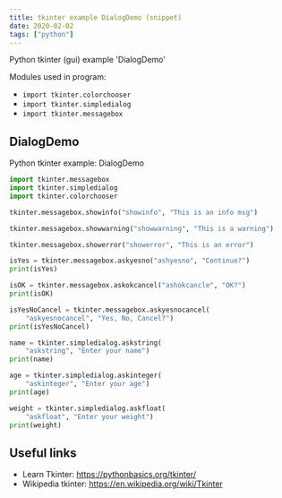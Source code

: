 ```yaml
---
title: tkinter example DialogDemo (snippet)
date: 2020-02-02
tags: ["python"]
---
```

Python tkinter (gui) example 'DialogDemo'


Modules used in program: 
* `import tkinter.colorchooser`
* `import tkinter.simpledialog`
* `import tkinter.messagebox`

## DialogDemo

Python tkinter example: DialogDemo

```python
import tkinter.messagebox
import tkinter.simpledialog
import tkinter.colorchooser

tkinter.messagebox.showinfo("showinfo", "This is an info msg")

tkinter.messagebox.showwarning("showwarning", "This is a warning")

tkinter.messagebox.showerror("showerror", "This is an error")

isYes = tkinter.messagebox.askyesno("ashyesno", "Continue?")
print(isYes)

isOK = tkinter.messagebox.askokcancel("ashokcancle", "OK?")
print(isOK)

isYesNoCancel = tkinter.messagebox.askyesnocancel(
    "askyesnocancel", "Yes, No, Cancel?") 
print(isYesNoCancel)

name = tkinter.simpledialog.askstring(
    "askstring", "Enter your name")
print(name)

age = tkinter.simpledialog.askinteger(
    "askinteger", "Enter your age")
print(age)

weight = tkinter.simpledialog.askfloat(
    "askfloat", "Enter your weight")
print(weight)


```

## Useful links

- Learn Tkinter: https://pythonbasics.org/tkinter/
- Wikipedia tkinter: https://en.wikipedia.org/wiki/Tkinter

